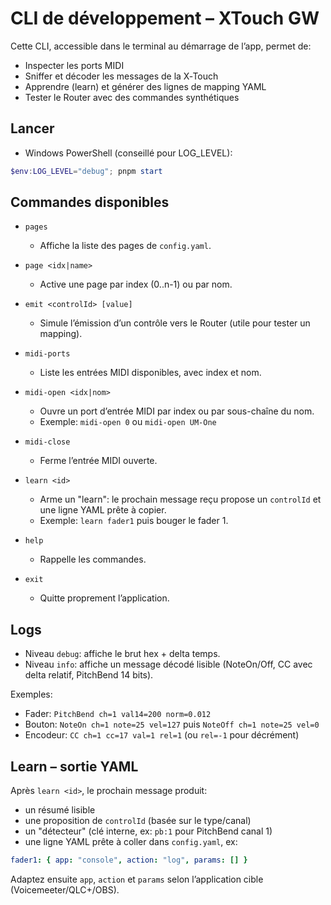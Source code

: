 # CLI de développement – XTouch GW

Cette CLI, accessible dans le terminal au démarrage de l’app, permet de:
- Inspecter les ports MIDI
- Sniffer et décoder les messages de la X‑Touch
- Apprendre (learn) et générer des lignes de mapping YAML
- Tester le Router avec des commandes synthétiques

## Lancer

- Windows PowerShell (conseillé pour LOG_LEVEL):
```powershell
$env:LOG_LEVEL="debug"; pnpm start
```

## Commandes disponibles

- `pages`
  - Affiche la liste des pages de `config.yaml`.

- `page <idx|name>`
  - Active une page par index (0..n-1) ou par nom.

- `emit <controlId> [value]`
  - Simule l’émission d’un contrôle vers le Router (utile pour tester un mapping).

- `midi-ports`
  - Liste les entrées MIDI disponibles, avec index et nom.

- `midi-open <idx|nom>`
  - Ouvre un port d’entrée MIDI par index ou par sous-chaîne du nom.
  - Exemple: `midi-open 0` ou `midi-open UM-One`

- `midi-close`
  - Ferme l’entrée MIDI ouverte.

- `learn <id>`
  - Arme un "learn": le prochain message reçu propose un `controlId` et une ligne YAML prête à copier.
  - Exemple: `learn fader1` puis bouger le fader 1.

- `help`
  - Rappelle les commandes.

- `exit`
  - Quitte proprement l’application.

## Logs

- Niveau `debug`: affiche le brut hex + delta temps.
- Niveau `info`: affiche un message décodé lisible (NoteOn/Off, CC avec delta relatif, PitchBend 14 bits).

Exemples:
- Fader: `PitchBend ch=1 val14=200 norm=0.012`
- Bouton: `NoteOn ch=1 note=25 vel=127` puis `NoteOff ch=1 note=25 vel=0`
- Encodeur: `CC ch=1 cc=17 val=1 rel=1` (ou `rel=-1` pour décrément)

## Learn – sortie YAML

Après `learn <id>`, le prochain message produit:
- un résumé lisible
- une proposition de `controlId` (basée sur le type/canal)
- un "détecteur" (clé interne, ex: `pb:1` pour PitchBend canal 1)
- une ligne YAML prête à coller dans `config.yaml`, ex:

```yaml
fader1: { app: "console", action: "log", params: [] }
```

Adaptez ensuite `app`, `action` et `params` selon l’application cible (Voicemeeter/QLC+/OBS).
